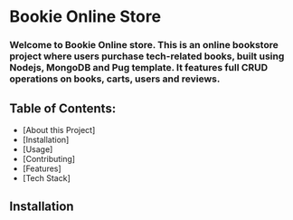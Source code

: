 # **Bookie Online Store**
### Welcome to Bookie Online store. This is an online bookstore project where users purchase tech-related books, built using Nodejs, MongoDB and Pug template. It features full CRUD operations on books, carts, users and reviews.
## Table of Contents:
<ul>
  <li>[About this Project]</li>
  <li>[Installation]</li>
  <li>[Usage]</li>
  <li>[Contributing]</li>
  <li>[Features]</li>
  <li>[Tech Stack]</li>
</ul>

## Installation
